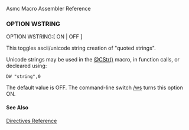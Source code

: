 Asmc Macro Assembler Reference

### OPTION WSTRING

OPTION WSTRING:[ ON | OFF ]

This toggles ascii/unicode string creation of "quoted strings".

Unicode strings may be used in the [@CStr()](../symbol/cstr.md) macro, in function calls, or decleared using:

    DW "string",0

The default value is OFF. The command-line switch [/ws](../command/readme.md) turns this option ON.

#### See Also

[Directives Reference](readme.md)